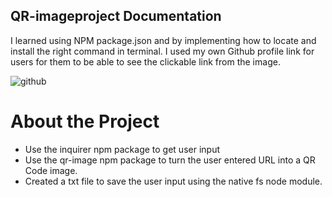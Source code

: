 ## QR-imageproject Documentation
I learned using NPM package.json and by implementing how to locate and install the right command in terminal.
I used my own Github profile link for users for them to be able to see the clickable link from the image. 

![github](https://github.com/Johnpepsi/QR-imageproject/assets/112512965/acd2574c-c269-4499-b2ec-68c2f8e2bdfe)

# About the Project
* Use the inquirer npm package to get user input
* Use the qr-image npm package to turn the user entered URL into a QR Code image.
* Created a txt file to save the user input using the native fs node module.
